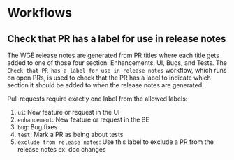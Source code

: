 # Workflows

##  Check that PR has a label for use in release notes

The WGE release notes are generated from PR titles where each title gets added to one of those four section: Enhancements, UI, Bugs, and Tests. The `Check that PR has a label for use in release notes` workflow, which runs on open PRs, is used to check that the PR has a label to indicate which section it should be added to when the release notes are generated.

Pull requests require exactly one label from the allowed labels:

 1. `ui`: New feature or request in the UI
 2. `enhancement`: New feature or request in the BE
 3. `bug`: Bug fixes
 4. `test`: Mark a PR as being about tests
 5. `exclude from release notes`: Use this label to exclude a PR from the release notes ex: doc changes
